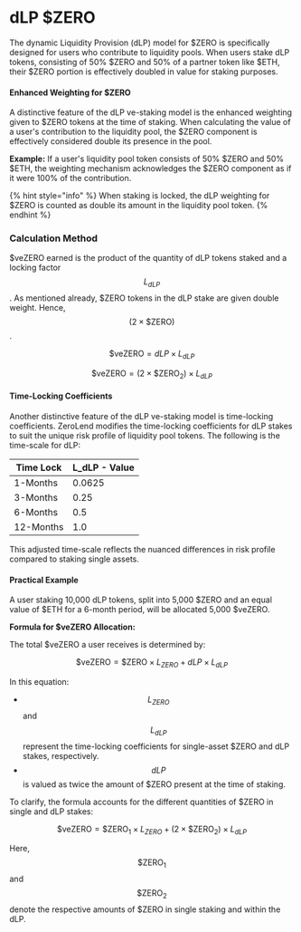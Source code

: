 # dLP $ZERO

The dynamic Liquidity Provision (dLP) model for $ZERO is specifically designed for users who contribute to liquidity pools. When users stake dLP tokens, consisting of 50% $ZERO and 50% of a partner token like $ETH, their $ZERO portion is effectively doubled in value for staking purposes.

#### **Enhanced Weighting for $ZERO**

A distinctive feature of the dLP ve-staking model is the enhanced weighting given to $ZERO tokens at the time of staking. When calculating the value of a user's contribution to the liquidity pool, the $ZERO component is effectively considered double its presence in the pool.&#x20;

**Example:** If a user's liquidity pool token consists of 50% $ZERO and 50% $ETH, the weighting mechanism acknowledges the $ZERO component as if it were 100% of the contribution.&#x20;

{% hint style="info" %}
When staking is locked, the dLP weighting for $ZERO is counted as double its amount in the liquidity pool token.
{% endhint %}

### **Calculation Method**

$veZERO earned  is the product of the quantity of dLP tokens staked and a locking factor $$L_{dLP}$$. As mentioned already, $ZERO tokens in the dLP stake are given double weight. Hence, $$(2 \times \$\textrm{ZERO})$$.&#x20;

$$
\$\textrm{veZERO} =  dLP \times L_{dLP}
$$

$$
\$\textrm{veZERO} = (2 \times \$\textrm{ZERO}_2) \times L_{dLP}
$$

#### Time-Locking Coefficients

Another distinctive feature of the dLP ve-staking model is time-locking coefficients. ZeroLend modifies the time-locking coefficients for dLP stakes to suit the unique risk profile of liquidity pool tokens. The following is the time-scale for dLP:

| Time Lock | L\_dLP - Value |
| --------- | -------------- |
| 1-Months  | 0.0625         |
| 3-Months  | 0.25           |
| 6-Months  | 0.5            |
| 12-Months | 1.0            |

This adjusted time-scale reflects the nuanced differences in risk profile compared to staking single assets.

#### Practical Example

A user staking 10,000 dLP tokens, split into 5,000 $ZERO and an equal value of $ETH for a 6-month period, will be allocated 5,000 $veZERO.&#x20;

**Formula for $veZERO Allocation:**

The total $veZERO a user receives is determined by:

$$
\$\textrm{veZERO} = \$\textrm{ZERO} \times L_{ZERO} + dLP \times L_{dLP}
$$

In this equation:

* $$L_{ZERO}$$ and $$L_{dLP}$$ represent the time-locking coefficients for single-asset $ZERO and dLP stakes, respectively.
* $$dLP$$ is valued as twice the amount of $ZERO present at the time of staking.

To clarify, the formula accounts for the different quantities of $ZERO in single and dLP stakes:

$$
\$\textrm{veZERO} = \$\textrm{ZERO}_1 \times L_{ZERO} + (2 \times \$\textrm{ZERO}_2) \times L_{dLP}
$$

Here, $$\$\textrm{ZERO}_1$$ and $$\$\textrm{ZERO}_2$$ denote the respective amounts of $ZERO in single staking and within the dLP.
